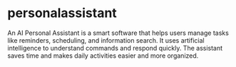# personalassistant
An AI Personal Assistant is a smart software that helps users manage tasks like reminders, scheduling, and information search. It uses artificial intelligence to understand commands and respond quickly. The assistant saves time and makes daily activities easier and more organized.
